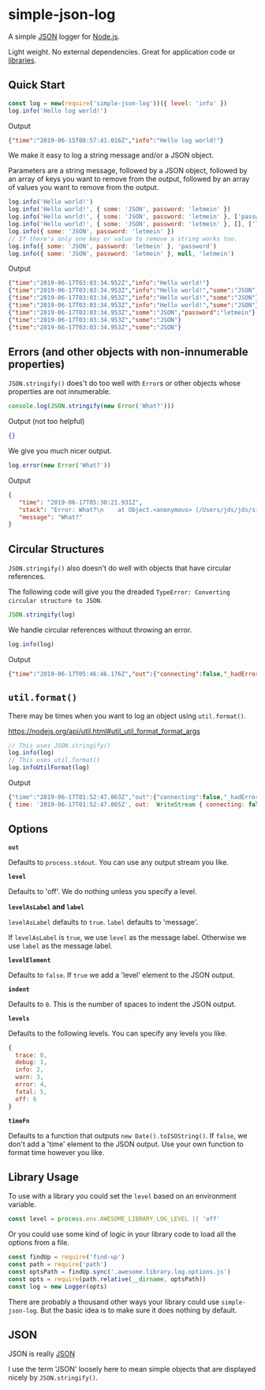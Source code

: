 # simple-json-log

A simple [JSON](#json) logger for [Node.js](https://nodejs.org).

Light weight. No external dependencies. Great for application code or
[libraries](#library-usage).

## Quick Start

```js
const log = new(require('simple-json-log'))({ level: 'info' })
log.info('Hello log world!')
```

Output

```json
{"time":"2019-06-15T08:57:41.016Z","info":"Hello log world!"}
```

We make it easy to log a string message and/or a JSON object.

Parameters are a string message, followed by a JSON object, followed
by an array of keys you want to remove from the output, followed by an
array of values you want to remove from the output.

```js
log.info('Hello world!')
log.info('Hello world!', { some: 'JSON', password: 'letmein' })
log.info('Hello world!', { some: 'JSON', password: 'letmein' }, ['password'])
log.info('Hello world!', { some: 'JSON', password: 'letmein' }, [], ['letmein'])
log.info({ some: 'JSON', password: 'letmein' })
// If there's only one key or value to remove a string works too.
log.info({ some: 'JSON', password: 'letmein' }, 'password')
log.info({ some: 'JSON', password: 'letmein' }, null, 'letmein')
```

Output

```json
{"time":"2019-06-17T03:03:34.952Z","info":"Hello world!"}
{"time":"2019-06-17T03:03:34.953Z","info":"Hello world!","some":"JSON","password":"letmein"}
{"time":"2019-06-17T03:03:34.953Z","info":"Hello world!","some":"JSON"}
{"time":"2019-06-17T03:03:34.953Z","info":"Hello world!","some":"JSON"}
{"time":"2019-06-17T03:03:34.953Z","some":"JSON","password":"letmein"}
{"time":"2019-06-17T03:03:34.953Z","some":"JSON"}
{"time":"2019-06-17T03:03:34.953Z","some":"JSON"}
```

## Errors (and other objects with non-innumerable properties)

`JSON.stringify()` does't do too well with `Error`s or other objects whose
properties are not innumerable.

```js
console.log(JSON.stringify(new Error('What?')))
```

Output (not too helpful)

```json
{}
```

We give you much nicer output.

```js
log.error(new Error('What?'))
```

Output

```json
{
   "time": "2019-06-17T05:30:21.931Z",
   "stack": "Error: What?\n    at Object.<anonymous> (/Users/jds/jds/simple-json-log/index.js:123:13)\n    at Module._compile (module.js:653:30)\n    at Object.Module._extensions..js (module.js:664:10)\n    at Module.load (module.js:566:32)\n    at tryModuleLoad (module.js:506:12)\n    at Function.Module._load (module.js:498:3)\n    at Function.Module.runMain (module.js:694:10)\n    at startup (bootstrap_node.js:204:16)\n    at bootstrap_node.js:625:3",
   "message": "What?"
}
```

## Circular Structures

`JSON.stringify()` also doesn't do well with objects that have
circular references.

The following code will give you the dreaded `TypeError: Converting
circular structure to JSON`.

```js
JSON.stringify(log)
```

We handle circular references without throwing an error.

```js
log.info(log)
```

Output

```json
{"time":"2019-06-17T05:46:46.176Z","out":{"connecting":false,"_hadError":false,"_handle":{"writeQueueSize":0},"_parent":null,"_host":null,"_readableState":{"objectMode":false,"highWaterMark":16384,"buffer":{"head":null,"tail":null,"length":0},"length":0,"pipes":null,"pipesCount":0,"flowing":null,"ended":false,"endEmitted":false,"reading":false,"sync":true,"needReadable":false,"emittedReadable":false,"readableListening":false,"resumeScheduled":false,"destroyed":false,"defaultEncoding":"utf8","awaitDrain":0,"readingMore":false,"decoder":null,"encoding":null},"readable":false,"domain":null,"_events":{},"_eventsCount":2,"_writableState":{"objectMode":false,"highWaterMark":16384,"finalCalled":false,"needDrain":false,"ending":false,"ended":false,"finished":false,"destroyed":false,"decodeStrings":false,"defaultEncoding":"utf8","length":0,"writing":false,"corked":0,"sync":true,"bufferProcessing":false,"writecb":null,"writelen":0,"bufferedRequest":null,"lastBufferedRequest":null,"pendingcb":0,"prefinished":false,"errorEmitted":false,"bufferedRequestCount":0,"corkedRequestsFree":{"next":null,"entry":null}},"writable":true,"allowHalfOpen":false,"_bytesDispatched":0,"_sockname":null,"_writev":null,"_pendingData":null,"_pendingEncoding":"","server":null,"_server":null,"columns":167,"rows":52,"_type":"tty","fd":1,"_isStdio":true},"level":"trace","label":"message","levelAsLabel":true,"levelElement":false,"indent":0,"levels":{"trace":0,"debug":1,"info":2,"warn":3,"error":4,"fatal":5,"off":6}}
```

## `util.format()`

There may be times when you want to log an object using `util.format()`.

https://nodejs.org/api/util.html#util_util_format_format_args

```js
// This uses JSON.stringify()
log.info(log)
// This uses util.format()
log.infoUtilFormat(log)
```

Output

```js
{"time":"2019-06-17T01:52:47.063Z","out":{"connecting":false,"_hadError":false,"_handle":{"writeQueueSize":0},"_parent":null,"_host":null,"_readableState":{"objectMode":false,"highWaterMark":16384,"buffer":{"head":null,"tail":null,"length":0},"length":0,"pipes":null,"pipesCount":0,"flowing":null,"ended":false,"endEmitted":false,"reading":false,"sync":true,"needReadable":false,"emittedReadable":false,"readableListening":false,"resumeScheduled":false,"destroyed":false,"defaultEncoding":"utf8","awaitDrain":0,"readingMore":false,"decoder":null,"encoding":null},"readable":false,"domain":null,"_events":{},"_eventsCount":2,"_writableState":{"objectMode":false,"highWaterMark":16384,"finalCalled":false,"needDrain":false,"ending":false,"ended":false,"finished":false,"destroyed":false,"decodeStrings":false,"defaultEncoding":"utf8","length":0,"writing":false,"corked":0,"sync":true,"bufferProcessing":false,"writecb":null,"writelen":0,"bufferedRequest":null,"lastBufferedRequest":null,"pendingcb":0,"prefinished":false,"errorEmitted":false,"bufferedRequestCount":0,"corkedRequestsFree":{"next":null,"entry":null}},"writable":true,"allowHalfOpen":false,"_bytesDispatched":0,"_sockname":null,"_writev":null,"_pendingData":null,"_pendingEncoding":"","server":null,"_server":null,"columns":167,"rows":52,"_type":"tty","fd":1,"_isStdio":true},"level":"trace","label":"message","levelAsLabel":true,"levelElement":false,"indent":0,"levels":{"trace":0,"debug":1,"info":2,"warn":3,"error":4,"fatal":5,"off":6}}
{ time: '2019-06-17T01:52:47.065Z', out:  WriteStream { connecting: false, _hadError: false, _handle:  TTY { writeQueueSize: 0, owner: [Circular], onread: [Function: onread] }, _parent: null, _host: null, _readableState:  ReadableState { objectMode: false, highWaterMark: 16384, buffer: [Object], length: 0, pipes: null, pipesCount: 0, flowing: null, ended: false, endEmitted: false, reading: false, sync: true, needReadable: false, emittedReadable: false, readableListening: false, resumeScheduled: false, destroyed: false, defaultEncoding: 'utf8', awaitDrain: 0, readingMore: false, decoder: null, encoding: null }, readable: false, domain: null, _events: { end: [Object], _socketEnd: [Function: onSocketEnd] }, _eventsCount: 2, _maxListeners: undefined, _writableState:  WritableState { objectMode: false, highWaterMark: 16384, finalCalled: false, needDrain: false, ending: false, ended: false, finished: false, destroyed: false, decodeStrings: false, defaultEncoding: 'utf8', length: 0, writing: false, corked: 0, sync: false, bufferProcessing: false, onwrite: [Function: bound onwrite], writecb: null, writelen: 0, bufferedRequest: null, lastBufferedRequest: null, pendingcb: 1, prefinished: false, errorEmitted: false, bufferedRequestCount: 0, corkedRequestsFree: [Object] }, writable: true, allowHalfOpen: false, _bytesDispatched: 1502, _sockname: null, _writev: null, _pendingData: null, _pendingEncoding: '', server: null, _server: null, columns: 167, rows: 52, _type: 'tty', fd: 1, _isStdio: true, destroySoon: [Function: destroy], _destroy: [Function], [Symbol(asyncId)]: 2, [Symbol(bytesRead)]: 0 }, level: 'trace', label: 'message', levelAsLabel: true, levelElement: false, indent: 0, levels: { trace: 0, debug: 1, info: 2, warn: 3, error: 4, fatal: 5, off: 6 }, timeFn: [Function], replacerFn: [Function], trace: [Function], traceUtilFormat: [Function], debug: [Function], debugUtilFormat: [Function], info: [Function], infoUtilFormat: [Function], warn: [Function], warnUtilFormat: [Function], error: [Function], errorUtilFormat: [Function], fatal: [Function], fatalUtilFormat: [Function], off: [Function], offUtilFormat: [Function] }
```

## Options

**`out`**

Defaults to `process.stdout`. You can use any output stream you
like.

**`level`**

Defaults to 'off'. We do nothing unless you specify a level.

**`levelAsLabel` and `label`**

`levelAsLabel` defaults to `true`.
`label` defaults to 'message'.

If `levelAsLabel` is `true`, we use `level` as the message label.
Otherwise we use `label` as the message label.

**`levelElement`**

Defaults to `false`. If `true` we add a 'level' element to the JSON
output.

**`indent`**

Defaults to `0`. This is the number of spaces to indent the JSON
output.

**`levels`**

Defaults to the following levels. You can specify any levels you like.

```js
{
  trace: 0,
  debug: 1,
  info: 2,
  warn: 3,
  error: 4,
  fatal: 5,
  off: 6
}
```

**`timeFn`**

Defaults to a function that outputs `new Date().toISOString()`. If
`false`, we don't add a 'time' element to the JSON output. Use your
own function to format time however you like.

## Library Usage

To use with a library you could set the `level` based on an environment
variable.

```js
const level = process.env.AWESOME_LIBRARY_LOG_LEVEL || 'off'
```

Or you could use some kind of logic in your library code to load all
the options from a file.

```js
const findUp = require('find-up')
const path = require('path')
const optsPath = findUp.sync('.awesome.library.log.options.js')
const opts = require(path.relative(__dirname, optsPath))
const log = new Logger(opts)
```

There are probably a thousand other ways your library could use
`simple-json-log`. But the basic idea is to make sure it does nothing
by default.

## JSON

JSON is really [JSON](https://www.json.org/)

I use the term 'JSON' loosely here to mean simple objects that are
displayed nicely by `JSON.stringify()`.

